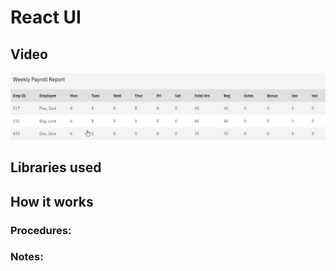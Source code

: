 # React UI

## Video
![GIF react app](https://github.com/JackFlexington/python_project_showcase/blob/master/react_ui/react.gif)

## Libraries used


## How it works


### Procedures:


### Notes:
